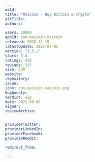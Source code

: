 ```yaml
---
wsId: 
title: "MaiCoin - Buy Bitcoin & Crypto"
altTitle: 
authors:

users: 10000
appId: com.maicoin.maicoin
released: 2018-12-19
latestUpdate: 2021-07-05
version: "3.5.1"
stars: 3.4
ratings: 435
reviews: 157
size: 52M
website: 
repository: 
issue: 
icon: com.maicoin.maicoin.png
bugbounty: 
verdict: wip
date: 2021-08-02
signer: 
reviewArchive:


providerTwitter: 
providerLinkedIn: 
providerFacebook: 
providerReddit: 

redirect_from:

---
```



